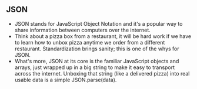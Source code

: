 ## JSON
- JSON stands for JavaScript Object Notation and it's a popular
way to share information between computers over the internet.
- Think about a pizza box from a restaurant, it will be hard work
if we have to learn how to unbox pizza anytime we order from a different
restaurant. Standardization brings sanity; this is one of the whys for JSON.
- What's more, JSON at its core is the familiar JavaScript objects and arrays,
just wrapped up in a big string to make it easy to transport across the
internet. Unboxing that string (like a delivered pizza) into real usable data
is a simple JSON.parse(data).
